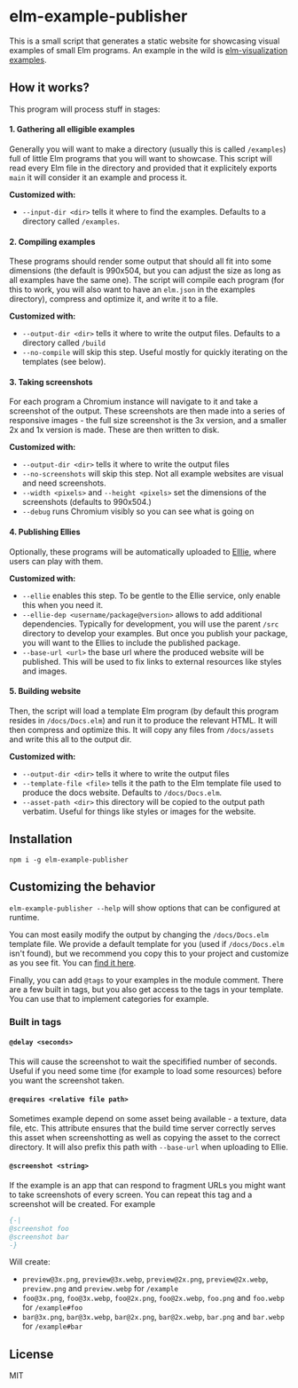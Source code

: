 # elm-example-publisher

This is a small script that generates a static website for showcasing visual examples of small Elm programs.
An example in the wild is [elm-visualization examples](https://elm-visualization.netlify.app).

## How it works?

This program will process stuff in stages:

#### 1. Gathering all elligible examples

Generally you will want to make a directory (usually this is called `/examples`) full of little Elm programs that you will want to showcase. This script will read every Elm file in the directory and provided that it explicitely exports `main` it will consider it an example and process it.

**Customized with:**

- `--input-dir <dir>` tells it where to find the examples. Defaults to a directory called `/examples`.

#### 2. Compiling examples

These programs should render some output that should all fit into some dimensions (the default is 990x504, but you can adjust the size as long as all examples have the same one). The script will compile each program (for this to work, you will also want to have an `elm.json` in the examples directory), compress and optimize it, and write it to a file.

**Customized with:**

- `--output-dir <dir>` tells it where to write the output files. Defaults to a directory called `/build`
- `--no-compile` will skip this step. Useful mostly for quickly iterating on the templates (see below).

#### 3. Taking screenshots

For each program a Chromium instance will navigate to it and take a screenshot of the output. These screenshots are then made into a series of responsive images - the full size screenshot is the 3x version, and a smaller 2x and 1x version is made. These are then written to disk.

**Customized with:**

- `--output-dir <dir>` tells it where to write the output files
- `--no-screenshots` will skip this step. Not all example websites are visual and need screenshots.
- `--width <pixels>` and `--height <pixels>` set the dimensions of the screenshots (defaults to 990x504.)
- `--debug` runs Chromium visibly so you can see what is going on

#### 4. Publishing Ellies

Optionally, these programs will be automatically uploaded to [Elllie](https://ellie-app.com), where users can play with them.

**Customized with:**

- `--ellie` enables this step. To be gentle to the Ellie service, only enable this when you need it.
- `--ellie-dep <username/package@version>` allows to add additional dependencies. Typically for development, you will use the parent `/src` directory to develop your examples. But once you publish your package, you will want to the Ellies to include the published package.
- `--base-url <url>` the base url where the produced website will be published. This will be used to fix links to external resources like styles and images.

#### 5. Building website

Then, the script will load a template Elm program (by default this program resides in `/docs/Docs.elm`) and run it to produce the relevant HTML. It will then compress and optimize this. It will copy any files from `/docs/assets` and write this all to the output dir.

**Customized with:**

- `--output-dir <dir>` tells it where to write the output files
- `--template-file <file>` tells it the path to the Elm template file used to produce the docs website. Defaults to `/docs/Docs.elm`.
- `--asset-path <dir>` this directory will be copied to the output path verbatim. Useful for things like styles or images for the website.

## Installation

```
npm i -g elm-example-publisher
```

## Customizing the behavior

`elm-example-publisher --help` will show options that can be configured at runtime.

You can most easily modify the output by changing the `/docs/Docs.elm` template file. We provide a default template for you (used if `/docs/Docs.elm` isn't found), but we recommend you copy this to your project and customize as you see fit. You can [find it here](https://github.com/gampleman/elm-example-publisher/tree/master/src/templates).

Finally, you can add `@tags` to your examples in the module comment. There are a few built in tags, but you also get access to the tags in your template. You can use that to implement categories for example.

### Built in tags

#### `@delay <seconds>`

This will cause the screenshot to wait the specifified number of seconds. Useful if you need some time (for example to load some resources) before you want the screenshot taken.

#### `@requires <relative file path>`

Sometimes example depend on some asset being available - a texture, data file, etc. This attribute ensures that the build time server correctly serves this asset when screenshotting as well as copying the asset to the correct directory. It will also prefix this path with `--base-url` when uploading to Ellie.

#### `@screenshot <string>`

If the example is an app that can respond to fragment URLs you might want to take screenshots of every screen. You can repeat this tag and a screenshot will be created. For example

```elm
{-|
@screenshot foo
@screenshot bar
-}
```

Will create:

- `preview@3x.png`, `preview@3x.webp`, `preview@2x.png`, `preview@2x.webp`, `preview.png` and `preview.webp` for `/example`
- `foo@3x.png`, `foo@3x.webp`, `foo@2x.png`, `foo@2x.webp`, `foo.png` and `foo.webp` for `/example#foo`
- `bar@3x.png`, `bar@3x.webp`, `bar@2x.png`, `bar@2x.webp`, `bar.png` and `bar.webp` for `/example#bar`

## License

MIT
